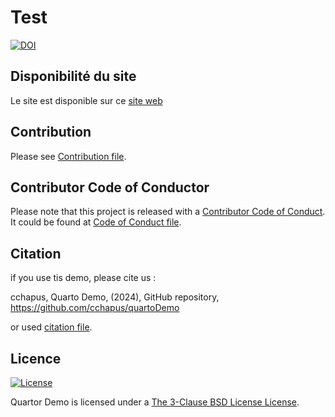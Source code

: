 # Test 

[![DOI](https://zenodo.org/badge/785148462.svg)](https://zenodo.org/doi/10.5281/zenodo.10960730)

## Disponibilité du site

Le site est disponible sur ce [site web](https://cchapus.github.io/quartoDemo/)

## Contribution

Please see [Contribution file](CONTRIBUTION.md).


## Contributor Code of Conductor

Please note that this project is released with a
[Contributor Code of Conduct](https://www.contributor-covenant.org/). It could be
found at [Code of Conduct file](code_of_conduct.md).


## Citation

if you use tis demo, please cite us :

cchapus, Quarto Demo, (2024), GitHub repository, https://github.com/cchapus/quartoDemo

or used [citation file](CITATION.ctf).

## Licence

[![License](https://img.shields.io/badge/License-BSD_3--Clause-blue.svg)](https://opensource.org/licenses/BSD-3-Clause)

Quartor Demo is licensed under a [The 3-Clause BSD License License](https://opensource.org/license/bsd-3-clause/).
